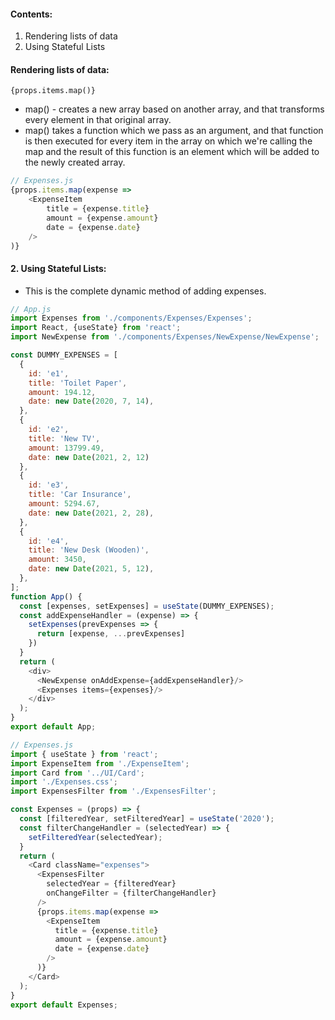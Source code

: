 #### Contents:
1. Rendering lists of data
2. Using Stateful Lists

#### Rendering lists of data:
`{props.items.map()}`
* map() - creates a new array based on another array, and that transforms every element in that original array.
* map() takes a function which we pass as an argument, and that function is then executed for every item in the array on which we're calling the map and the result of this function is an element which will be added to the newly created array.

```js
// Expenses.js
{props.items.map(expense => 
    <ExpenseItem
        title = {expense.title}
        amount = {expense.amount}
        date = {expense.date}
    />
)}
```

#### 2. Using Stateful Lists:
* This is the complete dynamic method of adding expenses.
```js
// App.js
import Expenses from './components/Expenses/Expenses';
import React, {useState} from 'react';
import NewExpense from './components/Expenses/NewExpense/NewExpense';

const DUMMY_EXPENSES = [
  {
    id: 'e1',
    title: 'Toilet Paper',
    amount: 194.12,
    date: new Date(2020, 7, 14),
  },
  { 
    id: 'e2', 
    title: 'New TV',
    amount: 13799.49,
    date: new Date(2021, 2, 12) 
  },
  {
    id: 'e3',
    title: 'Car Insurance',
    amount: 5294.67,
    date: new Date(2021, 2, 28),
  },
  {
    id: 'e4',
    title: 'New Desk (Wooden)',
    amount: 3450,
    date: new Date(2021, 5, 12),
  },
]; 
function App() {
  const [expenses, setExpenses] = useState(DUMMY_EXPENSES);
  const addExpenseHandler = (expense) => {
    setExpenses(prevExpenses => {
      return [expense, ...prevExpenses]
    })
  }
  return (
    <div>
      <NewExpense onAddExpense={addExpenseHandler}/>
      <Expenses items={expenses}/>
    </div>
  );
}
export default App;

// Expenses.js
import { useState } from 'react';
import ExpenseItem from './ExpenseItem';
import Card from '../UI/Card';
import './Expenses.css';
import ExpensesFilter from './ExpensesFilter';

const Expenses = (props) => {
  const [filteredYear, setFilteredYear] = useState('2020');
  const filterChangeHandler = (selectedYear) => {
    setFilteredYear(selectedYear);
  }
  return (
    <Card className="expenses">
      <ExpensesFilter
        selectedYear = {filteredYear}
        onChangeFilter = {filterChangeHandler}
      />
      {props.items.map(expense => 
        <ExpenseItem
          title = {expense.title}
          amount = {expense.amount}
          date = {expense.date}
        />
      )}
    </Card>
  );
}
export default Expenses;
```


